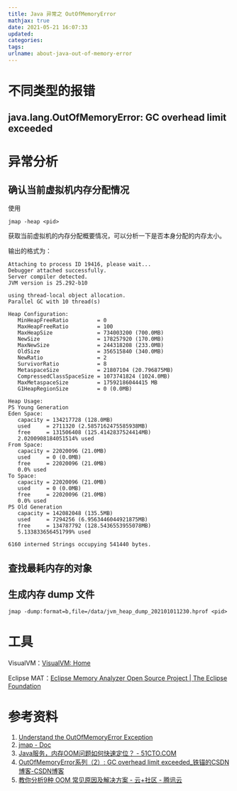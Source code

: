 ```yaml
---
title: Java 异常之 OutOfMemoryError
mathjax: true
date: 2021-05-21 16:07:33
updated:
categories:
tags:
urlname: about-java-out-of-memory-error
---
```




<!-- more -->

# 不同类型的报错



## java.lang.OutOfMemoryError: GC overhead limit exceeded



# 异常分析

## 确认当前虚拟机内存分配情况

使用

```
jmap -heap <pid>
```

获取当前虚拟机的内存分配概要情况，可以分析一下是否本身分配的内存太小。

输出的格式为：

```
Attaching to process ID 19416, please wait...
Debugger attached successfully.
Server compiler detected.
JVM version is 25.292-b10

using thread-local object allocation.
Parallel GC with 10 thread(s)

Heap Configuration:
   MinHeapFreeRatio         = 0
   MaxHeapFreeRatio         = 100
   MaxHeapSize              = 734003200 (700.0MB)
   NewSize                  = 178257920 (170.0MB)
   MaxNewSize               = 244318208 (233.0MB)
   OldSize                  = 356515840 (340.0MB)
   NewRatio                 = 2
   SurvivorRatio            = 8
   MetaspaceSize            = 21807104 (20.796875MB)
   CompressedClassSpaceSize = 1073741824 (1024.0MB)
   MaxMetaspaceSize         = 17592186044415 MB
   G1HeapRegionSize         = 0 (0.0MB)

Heap Usage:
PS Young Generation
Eden Space:
   capacity = 134217728 (128.0MB)
   used     = 2711320 (2.5857162475585938MB)
   free     = 131506408 (125.4142837524414MB)
   2.0200908184051514% used
From Space:
   capacity = 22020096 (21.0MB)
   used     = 0 (0.0MB)
   free     = 22020096 (21.0MB)
   0.0% used
To Space:
   capacity = 22020096 (21.0MB)
   used     = 0 (0.0MB)
   free     = 22020096 (21.0MB)
   0.0% used
PS Old Generation
   capacity = 142082048 (135.5MB)
   used     = 7294256 (6.9563446044921875MB)
   free     = 134787792 (128.5436553955078MB)
   5.133833656451799% used

6160 interned Strings occupying 541440 bytes.
```



## 查找最耗内存的对象





## 生成内存 dump 文件

```
jmap -dump:format=b,file=/data/jvm_heap_dump_202101011230.hprof <pid>
```





# 工具

VisualVM：[VisualVM: Home](https://visualvm.github.io/)

Eclipse MAT：[Eclipse Memory Analyzer Open Source Project | The Eclipse Foundation](https://www.eclipse.org/mat/)



# 参考资料

1. [Understand the OutOfMemoryError Exception](https://docs.oracle.com/javase/8/docs/technotes/guides/troubleshoot/memleaks002.html)
2. [jmap - Doc](https://docs.oracle.com/javase/8/docs/technotes/tools/unix/jmap.html)
3. [Java服务，内存OOM问题如何快速定位？ - 51CTO.COM](https://zhuanlan.51cto.com/art/201911/605390.htm)
4. [OutOfMemoryError系列（2）: GC overhead limit exceeded_铁锚的CSDN博客-CSDN博客](https://blog.csdn.net/renfufei/article/details/77585294)
5. [教你分析9种 OOM 常见原因及解决方案 - 云+社区 - 腾讯云](https://cloud.tencent.com/developer/article/1480668)



